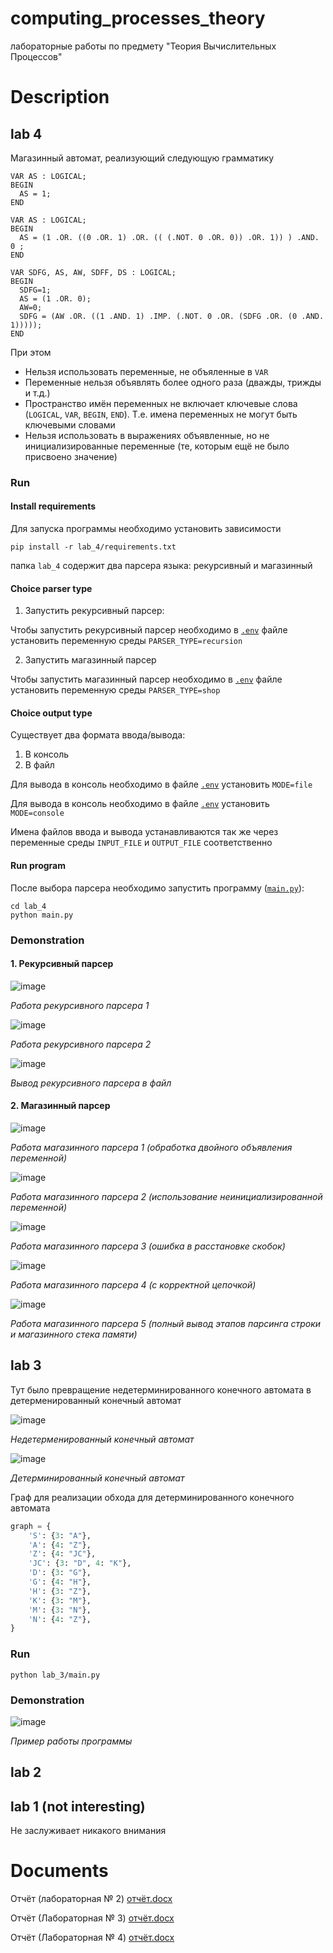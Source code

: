 # computing_processes_theory

лабораторные работы по предмету "Теория Вычислительных Процессов"

# Description

## lab 4

Магазинный автомат, реализующий следующую грамматику

```
VAR AS : LOGICAL;
BEGIN
  AS = 1; 
END  
```

```
VAR AS : LOGICAL;
BEGIN 
  AS = (1 .OR. ((0 .OR. 1) .OR. (( (.NOT. 0 .OR. 0)) .OR. 1)) ) .AND. 0 ;
END
```

```
VAR SDFG, AS, AW, SDFF, DS : LOGICAL;
BEGIN
  SDFG=1; 
  AS = (1 .OR. 0); 
  AW=0; 
  SDFG = (AW .OR. ((1 .AND. 1) .IMP. (.NOT. 0 .OR. (SDFG .OR. (0 .AND. 1))))); 
END 
```

При этом

* Нельзя использовать переменные, не объяленные в `VAR`
* Переменные нельзя объявлять более одного раза (дважды, трижды и т.д.)
* Пространство имён переменных не включает ключевые слова (`LOGICAL`, `VAR`, `BEGIN`, `END`). Т.е. имена переменных не могут быть ключевыми словами
* Нельзя использовать в выражениях объявленные, но не инициализированные переменные (те, которым ещё не было присвоено значение)

### Run

#### Install requirements

Для запуска программы необходимо установить зависимости

```
pip install -r lab_4/requirements.txt
```

папка `lab_4` содержит два парсера языка: рекурсивный и магазинный

#### Choice parser type

1. Запустить рекурсивный парсер:

  Чтобы запустить рекурсивный парсер необходимо в [`.env`](lab_4/.env) файле установить переменную среды `PARSER_TYPE=recursion` 

2. Запустить магазинный парсер

  Чтобы запустить магазинный парсер необходимо в [`.env`](lab_4/.env) файле установить переменную среды `PARSER_TYPE=shop` 

#### Choice output type

Существует два формата ввода/вывода:
1. В консоль
2. В файл

Для вывода в консоль необходимо в файле [`.env`](lab_4/.env) установить `MODE=file`

Для вывода в консоль необходимо в файле [`.env`](lab_4/.env) установить `MODE=console`

Имена файлов ввода и вывода устанавливаются так же через переменные среды `INPUT_FILE` и `OUTPUT_FILE` соответственно

#### Run program

После выбора парсера необходимо запустить программу ([`main.py`](lab_4/main.py)):

```
cd lab_4
python main.py
```



### Demonstration

#### 1. Рекурсивный парсер

  ![image](https://user-images.githubusercontent.com/45897837/150975102-dba32dd2-d6d1-401c-96f7-db45c1aa7e7d.png)
  
  *Работа рекурсивного парсера 1*
  
  ![image](https://user-images.githubusercontent.com/45897837/150978503-cf059186-526d-4bd2-a75d-64207ac9af30.png)
  
  *Работа рекурсивного парсера 2*
  
  ![image](https://user-images.githubusercontent.com/45897837/150978573-1cd3133d-f643-41c4-96e6-85ee6d158811.png)
  
  *Вывод рекурсивного парсера в файл*

#### 2. Магазинный парсер

  ![image](https://user-images.githubusercontent.com/45897837/150979083-87fed167-72aa-4096-b48a-0254d1df9fdb.png)
  
  *Работа магазинного парсера 1 (обработка двойного объявления переменной)*

  ![image](https://user-images.githubusercontent.com/45897837/150979167-41521d4f-adc8-4ef2-917f-0df8649b90c1.png)

  *Работа магазинного парсера 2 (использование неинициализированной переменной)*

  ![image](https://user-images.githubusercontent.com/45897837/150979557-bd341987-3fc7-40a1-a3d6-8536521b693c.png)
  
  *Работа магазинного парсера 3 (ошибка в расстановке скобок)*

  ![image](https://user-images.githubusercontent.com/45897837/150979614-cc50be6a-503d-4b10-8015-cd937a7daded.png)
  
  *Работа магазинного парсера 4 (с корректной цепочкой)*
  
  ![image](https://user-images.githubusercontent.com/45897837/150979843-680e68ba-1c8e-446a-ac2e-60b5f59ab61a.png)
  
  *Работа магазинного парсера 5 (полный вывод этапов парсинга строки и магазинного стека памяти)*

## lab 3

Тут было превращение недетерминированного конечного автомата в детерменированный конечный автомат

![image](https://user-images.githubusercontent.com/45897837/151124580-92bdffb3-d3f7-43d4-8a1b-369a8dcc5ca7.png)
 
 *Недетерменированный конечный автомат*
 
 ![image](https://user-images.githubusercontent.com/45897837/151124671-f16835b4-a297-4a3a-acd6-56350b868bd2.png)

*Детерминированный конечный автомат*

Граф для реализации обхода для детерминированного конечного автомата

```python
graph = {
    'S': {3: "A"},
    'A': {4: "Z"},
    'Z': {4: "JC"},
    'JC': {3: "D", 4: "K"},
    'D': {3: "G"},
    'G': {4: "H"},
    'H': {3: "Z"},
    'K': {3: "M"},
    'M': {3: "N"},
    'N': {4: "Z"},
}
```

### Run

```
python lab_3/main.py
```

### Demonstration

![image](https://user-images.githubusercontent.com/45897837/151125365-f1e0916b-ef9f-4865-95f3-172af9af4428.png)

*Пример работы программы*

## lab 2

## lab 1 (not interesting)

Не заслуживает никакого внимания


# Documents

Отчёт (лабораторная № 2) [отчёт.docx](https://github.com/DaniinXorchenabo/computing_processes_theory/files/7924979/default.docx)

Отчёт (Лабораторная № 3) [отчёт.docx](https://github.com/DaniinXorchenabo/computing_processes_theory/files/7924999/_3.docx)

Отчёт (Лабораторная № 4) [отчёт.docx](https://github.com/DaniinXorchenabo/computing_processes_theory/files/7925027/_4.docx)


